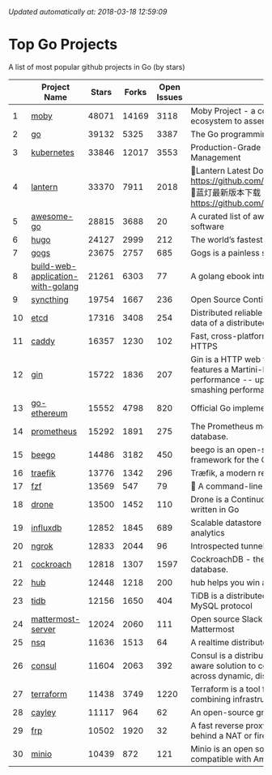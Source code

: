 *Updated automatically at: 2018-03-18 12:59:09* 
# Top Go Projects
A list of most popular github projects in Go (by stars)

|    | Project Name | Stars | Forks | Open Issues | Description |
| -- | ------------ | ----- | ----- | ----------- | ----------- |
| 1 | [moby](https://github.com/moby/moby) | 48071 | 14169 | 3118 | Moby Project - a collaborative project for the container ecosystem to assemble container-based systems |
| 2 | [go](https://github.com/golang/go) | 39132 | 5325 | 3387 | The Go programming language |
| 3 | [kubernetes](https://github.com/kubernetes/kubernetes) | 33846 | 12017 | 3553 | Production-Grade Container Scheduling and Management |
| 4 | [lantern](https://github.com/getlantern/lantern) | 33370 | 7911 | 2018 | 🔴Lantern Latest Download https://github.com/getlantern/lantern/releases/tag/latest 🔴蓝灯最新版本下载 https://github.com/getlantern/forum/issues/833 🔴  |
| 5 | [awesome-go](https://github.com/avelino/awesome-go) | 28815 | 3688 | 20 | A curated list of awesome Go frameworks, libraries and software |
| 6 | [hugo](https://github.com/gohugoio/hugo) | 24127 | 2999 | 212 | The world’s fastest framework for building websites. |
| 7 | [gogs](https://github.com/gogits/gogs) | 23675 | 2757 | 685 | Gogs is a painless self-hosted Git service. |
| 8 | [build-web-application-with-golang](https://github.com/astaxie/build-web-application-with-golang) | 21261 | 6303 | 77 | A golang ebook intro how to build a web with golang |
| 9 | [syncthing](https://github.com/syncthing/syncthing) | 19754 | 1667 | 236 | Open Source Continuous File Synchronization |
| 10 | [etcd](https://github.com/coreos/etcd) | 17316 | 3408 | 254 | Distributed reliable key-value store for the most critical data of a distributed system |
| 11 | [caddy](https://github.com/mholt/caddy) | 16357 | 1230 | 102 | Fast, cross-platform HTTP/2 web server with automatic HTTPS |
| 12 | [gin](https://github.com/gin-gonic/gin) | 15722 | 1836 | 207 | Gin is a HTTP web framework written in Go (Golang). It features a Martini-like API with much better performance -- up to 40 times faster. If you need smashing performance, get yourself some Gin. |
| 13 | [go-ethereum](https://github.com/ethereum/go-ethereum) | 15552 | 4798 | 820 | Official Go implementation of the Ethereum protocol |
| 14 | [prometheus](https://github.com/prometheus/prometheus) | 15292 | 1891 | 275 | The Prometheus monitoring system and time series database. |
| 15 | [beego](https://github.com/astaxie/beego) | 14486 | 3182 | 450 | beego is an open-source, high-performance web framework for the Go programming language. |
| 16 | [traefik](https://github.com/containous/traefik) | 13776 | 1342 | 296 | Træfik, a modern reverse proxy |
| 17 | [fzf](https://github.com/junegunn/fzf) | 13569 | 547 | 79 | :cherry_blossom: A command-line fuzzy finder |
| 18 | [drone](https://github.com/drone/drone) | 13500 | 1452 | 110 | Drone is a Continuous Delivery platform built on Docker, written in Go |
| 19 | [influxdb](https://github.com/influxdata/influxdb) | 12852 | 1845 | 689 | Scalable datastore for metrics, events, and real-time analytics |
| 20 | [ngrok](https://github.com/inconshreveable/ngrok) | 12833 | 2044 | 96 | Introspected tunnels to localhost |
| 21 | [cockroach](https://github.com/cockroachdb/cockroach) | 12818 | 1307 | 1597 | CockroachDB - the open source, cloud-native SQL database. |
| 22 | [hub](https://github.com/github/hub) | 12448 | 1218 | 200 | hub helps you win at git. |
| 23 | [tidb](https://github.com/pingcap/tidb) | 12156 | 1650 | 404 | TiDB is a distributed HTAP database compatible with the MySQL protocol  |
| 24 | [mattermost-server](https://github.com/mattermost/mattermost-server) | 12024 | 2060 | 111 | Open source Slack-alternative in Golang and React - Mattermost |
| 25 | [nsq](https://github.com/nsqio/nsq) | 11636 | 1513 | 64 | A realtime distributed messaging platform |
| 26 | [consul](https://github.com/hashicorp/consul) | 11604 | 2063 | 392 | Consul is a distributed, highly available, and data center aware solution to connect and configure applications across dynamic, distributed infrastructure. |
| 27 | [terraform](https://github.com/hashicorp/terraform) | 11438 | 3749 | 1220 | Terraform is a tool for building, changing, and combining infrastructure safely and efficiently. |
| 28 | [cayley](https://github.com/cayleygraph/cayley) | 11117 | 964 | 62 | An open-source graph database |
| 29 | [frp](https://github.com/fatedier/frp) | 10502 | 1920 | 32 | A fast reverse proxy to help you expose a local server behind a NAT or firewall to the internet. |
| 30 | [minio](https://github.com/minio/minio) | 10439 | 872 | 121 | Minio is an open source object storage server compatible with Amazon S3 APIs |
